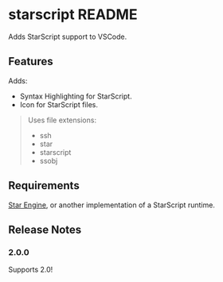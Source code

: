 # starscript README

Adds StarScript support to VSCode.

## Features

Adds:
- Syntax Highlighting for StarScript.
- Icon for StarScript files.

> Uses file extensions:
> 
> - ssh
> - star
> - starscript
> - ssobj

## Requirements

[Star Engine](https://github.com/mrpedrobraga/star-engine-core), or another implementation of a StarScript runtime.

## Release Notes

### 2.0.0

Supports 2.0!
